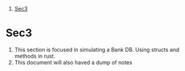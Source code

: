 
1. [Sec3](#sec3)

# Sec3 

1. This section is focused in simulating a Bank DB. Using structs and methods in rust. 
2. This document will also haved a dump of notes


